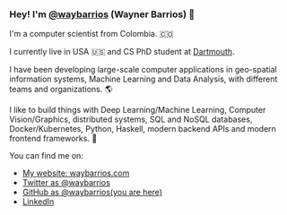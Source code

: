 ### Hey! I'm [@waybarrios](https://waybarrios.com) (Wayner Barrios) 👋

I'm a computer scientist from Colombia. 🇨🇴

I currently live in USA 🇺🇸 and CS PhD student at [Dartmouth](https://home.dartmouth.edu/).

I have been developing large-scale computer applications in geo-spatial information systems, Machine Learning and Data Analysis, with different teams and organizations. 🌎

I like to build things with Deep Learning/Machine Learning, Computer Vision/Graphics, distributed systems, SQL and NoSQL databases, Docker/Kubernetes, Python, Haskell, modern backend APIs and modern frontend frameworks. 🤖


You can find me on:

* [My website: waybarrios.com](https://waybarrios.com/)
* [Twitter as @waybarrios](https://twitter.com/waybarrios)
* [GitHub as @waybarrios(you are here)](https://github.com/waybarrios)
* [LinkedIn](https://linkedin.com/in/waybarrios)




<!--
**waybarrios/waybarrios** is a ✨ _special_ ✨ repository because its `README.md` (this file) appears on your GitHub profile.

Here are some ideas to get you started:

- 🔭 I’m currently working on ...
- 🌱 I’m currently learning ...
- 👯 I’m looking to collaborate on ...
- 🤔 I’m looking for help with ...
- 💬 Ask me about ...
- 📫 How to reach me: ...
- 😄 Pronouns: ...
- ⚡ Fun fact: ...
-->
